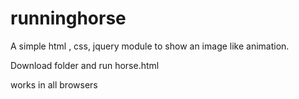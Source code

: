 runninghorse
============

A simple html , css, jquery module to show an image like animation.

Download folder and run horse.html

works in all browsers
